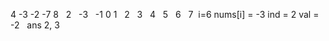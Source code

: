 4  -3  -2  -7  8   2    -3    -1
0  1    2   3   4   5    6    7
​
i=6
nums[i] = -3
ind = 2
val = -2
​
​
ans  2, 3